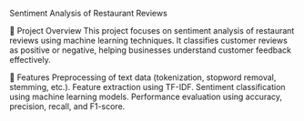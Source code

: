 Sentiment Analysis of Restaurant Reviews

📌 Project Overview
This project focuses on sentiment analysis of restaurant reviews using machine learning techniques. It classifies customer reviews as positive or negative, helping businesses understand customer feedback effectively.

🚀 Features
Preprocessing of text data (tokenization, stopword removal, stemming, etc.).
Feature extraction using TF-IDF.
Sentiment classification using machine learning models.
Performance evaluation using accuracy, precision, recall, and F1-score.
